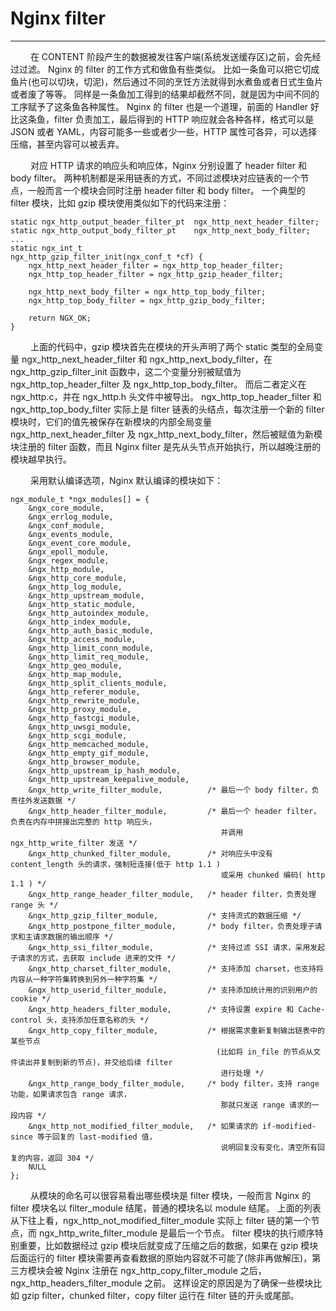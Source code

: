 # Nginx filter
***

&emsp;&emsp;
在 CONTENT 阶段产生的数据被发往客户端(系统发送缓存区)之前，会先经过过滤。
Nginx 的 filter 的工作方式和做鱼有些类似。
比如一条鱼可以把它切成鱼片(也可以切块，切泥)，然后通过不同的烹饪方法就得到水煮鱼或者日式生鱼片或者废了等等。
同样是一条鱼加工得到的结果却截然不同，就是因为中间不同的工序赋予了这条鱼各种属性。
Nginx 的 filter 也是一个道理，前面的 Handler 好比这条鱼，filter 负责加工，最后得到的 HTTP 响应就会各种各样，格式可以是 JSON 或者 YAML，内容可能多一些或者少一些，HTTP 属性可各异，可以选择压缩，甚至内容可以被丢弃。

&emsp;&emsp;
对应 HTTP 请求的响应头和响应体，Nginx 分别设置了 header filter 和 body filter。
两种机制都是采用链表的方式，不同过滤模块对应链表的一个节点，一般而言一个模块会同时注册 header filter 和 body filter。
一个典型的 filter 模块，比如 gzip 模块使用类似如下的代码来注册：

    static ngx_http_output_header_filter_pt  ngx_http_next_header_filter;
    static ngx_http_output_body_filter_pt    ngx_http_next_body_filter;
    ...
    static ngx_int_t
    ngx_http_gzip_filter_init(ngx_conf_t *cf) {
        ngx_http_next_header_filter = ngx_http_top_header_filter;
        ngx_http_top_header_filter = ngx_http_gzip_header_filter;

        ngx_http_next_body_filter = ngx_http_top_body_filter;
        ngx_http_top_body_filter = ngx_http_gzip_body_filter;

        return NGX_OK;
    }

&emsp;&emsp;
上面的代码中，gzip 模块首先在模块的开头声明了两个 static 类型的全局变量 ngx_http_next_header_filter 和 ngx_http_next_body_filter，在 ngx_http_gzip_filter_init 函数中，这二个变量分别被赋值为 ngx_http_top_header_filter 及 ngx_http_top_body_filter。
而后二者定义在 ngx_http.c，并在 ngx_http.h 头文件中被导出。
ngx_http_top_header_filter 和 ngx_http_top_body_filter 实际上是 filter 链表的头结点，每次注册一个新的 filter 模块时，它们的值先被保存在新模块的内部全局变量 ngx_http_next_header_filter 及 ngx_http_next_body_filter，然后被赋值为新模块注册的 filter 函数，而且 Nginx filter 是先从头节点开始执行，所以越晚注册的模块越早执行。

&emsp;&emsp;
采用默认编译选项，Nginx 默认编译的模块如下：

    ngx_module_t *ngx_modules[] = {
        &ngx_core_module,
        &ngx_errlog_module,
        &ngx_conf_module,
        &ngx_events_module,
        &ngx_event_core_module,
        &ngx_epoll_module,
        &ngx_regex_module,
        &ngx_http_module,
        &ngx_http_core_module,
        &ngx_http_log_module,
        &ngx_http_upstream_module,
        &ngx_http_static_module,
        &ngx_http_autoindex_module,
        &ngx_http_index_module,
        &ngx_http_auth_basic_module,
        &ngx_http_access_module,
        &ngx_http_limit_conn_module,
        &ngx_http_limit_req_module,
        &ngx_http_geo_module,
        &ngx_http_map_module,
        &ngx_http_split_clients_module,
        &ngx_http_referer_module,
        &ngx_http_rewrite_module,
        &ngx_http_proxy_module,
        &ngx_http_fastcgi_module,
        &ngx_http_uwsgi_module,
        &ngx_http_scgi_module,
        &ngx_http_memcached_module,
        &ngx_http_empty_gif_module,
        &ngx_http_browser_module,
        &ngx_http_upstream_ip_hash_module,
        &ngx_http_upstream_keepalive_module,
        &ngx_http_write_filter_module,          /* 最后一个 body filter，负责往外发送数据 */
        &ngx_http_header_filter_module,         /* 最后一个 header filter，负责在内存中拼接出完整的 http 响应头，
                                                   并调用 ngx_http_write_filter 发送 */
        &ngx_http_chunked_filter_module,        /* 对响应头中没有 content_length 头的请求，强制短连接(低于 http 1.1 )
                                                   或采用 chunked 编码( http 1.1 ) */
        &ngx_http_range_header_filter_module,   /* header filter，负责处理 range 头 */
        &ngx_http_gzip_filter_module,           /* 支持流式的数据压缩 */
        &ngx_http_postpone_filter_module,       /* body filter，负责处理子请求和主请求数据的输出顺序 */
        &ngx_http_ssi_filter_module,            /* 支持过滤 SSI 请求，采用发起子请求的方式，去获取 include 进来的文件 */
        &ngx_http_charset_filter_module,        /* 支持添加 charset，也支持将内容从一种字符集转换到另外一种字符集 */
        &ngx_http_userid_filter_module,         /* 支持添加统计用的识别用户的 cookie */
        &ngx_http_headers_filter_module,        /* 支持设置 expire 和 Cache-control 头，支持添加任意名称的头 */
        &ngx_http_copy_filter_module,           /* 根据需求重新复制输出链表中的某些节点
                                                  (比如将 in_file 的节点从文件读出并复制到新的节点)，并交给后续 filter
                                                   进行处理 */
        &ngx_http_range_body_filter_module,     /* body filter，支持 range 功能，如果请求包含 range 请求，
                                                   那就只发送 range 请求的一段内容 */
        &ngx_http_not_modified_filter_module,   /* 如果请求的 if-modified-since 等于回复的 last-modified 值，
                                                   说明回复没有变化，清空所有回复的内容，返回 304 */
        NULL
    };

&emsp;&emsp;
从模块的命名可以很容易看出哪些模块是 filter 模块，一般而言 Nginx 的 filter 模块名以 filter_module 结尾，普通的模块名以 module 结尾。
上面的列表从下往上看，ngx_http_not_modified_filter_module 实际上 filter 链的第一个节点，而 ngx_http_write_filter_module 是最后一个节点。
filter 模块的执行顺序特别重要，比如数据经过 gzip 模块后就变成了压缩之后的数据，如果在 gzip 模块后面运行的 filter 模块需要再查看数据的原始内容就不可能了(除非再做解压)，第三方模块会被 Nginx 注册在 ngx_http_copy_filter_module 之后，ngx_http_headers_filter_module 之前。
这样设定的原因是为了确保一些模块比如 gzip filter，chunked filter，copy filter 运行在 filter 链的开头或尾部。